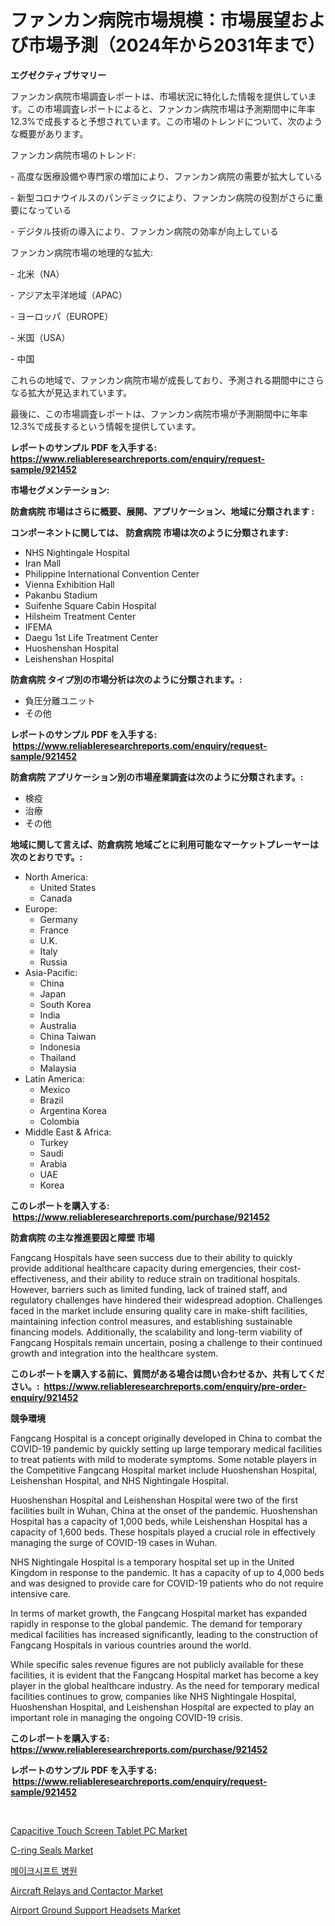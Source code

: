 <p><h1>ファンカン病院市場規模：市場展望および市場予測（2024年から2031年まで）</h1></p><p><strong>エグゼクティブサマリー</strong></p>
<p><p>ファンカン病院市場調査レポートは、市場状況に特化した情報を提供しています。この市場調査レポートによると、ファンカン病院市場は予測期間中に年率12.3%で成長すると予想されています。この市場のトレンドについて、次のような概要があります。</p><p>ファンカン病院市場のトレンド:</p><p>- 高度な医療設備や専門家の増加により、ファンカン病院の需要が拡大している</p><p>- 新型コロナウイルスのパンデミックにより、ファンカン病院の役割がさらに重要になっている</p><p>- デジタル技術の導入により、ファンカン病院の効率が向上している</p><p>ファンカン病院市場の地理的な拡大:</p><p>- 北米（NA）</p><p>- アジア太平洋地域（APAC）</p><p>- ヨーロッパ（EUROPE）</p><p>- 米国（USA）</p><p>- 中国</p><p>これらの地域で、ファンカン病院市場が成長しており、予測される期間中にさらなる拡大が見込まれています。</p><p>最後に、この市場調査レポートは、ファンカン病院市場が予測期間中に年率12.3%で成長するという情報を提供しています。</p></p>
<p><strong>レポートのサンプル PDF を入手する: <a href="https://www.reliableresearchreports.com/enquiry/request-sample/921452">https://www.reliableresearchreports.com/enquiry/request-sample/921452</a></strong></p>
<p><strong>市場セグメンテーション:</strong></p>
<p><strong> 防倉病院 市場はさらに概要、展開、アプリケーション、地域に分類されます :</strong></p>
<p><strong>コンポーネントに関しては、 防倉病院 市場は次のように分類されます: &nbsp;</strong></p>
<p><ul><li>NHS Nightingale Hospital</li><li>Iran Mall</li><li>Philippine International Convention Center</li><li>Vienna Exhibition Hall</li><li>Pakanbu Stadium</li><li>Suifenhe Square Cabin Hospital</li><li>Hilsheim Treatment Center</li><li>IFEMA</li><li>Daegu 1st Life Treatment Center</li><li>Huoshenshan Hospital</li><li>Leishenshan Hospital</li></ul></p>
<p><strong> 防倉病院 タイプ別の市場分析は次のように分類されます。:</strong></p>
<p><ul><li>負圧分離ユニット</li><li>その他</li></ul></p>
<p><strong>レポートのサンプル PDF を入手する: &nbsp;<a href="https://www.reliableresearchreports.com/enquiry/request-sample/921452">https://www.reliableresearchreports.com/enquiry/request-sample/921452</a></strong></p>
<p><strong> 防倉病院 アプリケーション別の市場産業調査は次のように分類されます。:</strong></p>
<p><ul><li>検疫</li><li>治療</li><li>その他</li></ul></p>
<p><strong>地域に関して言えば、防倉病院 地域ごとに利用可能なマーケットプレーヤーは次のとおりです。:</strong></p>
<p><ul>
    <li>
        North America:
        <ul>
            <li>United States</li>
            <li>Canada</li>
        </ul>
    </li>
    <li>
        Europe:
        <ul>
            <li>Germany</li>
            <li>France</li>
            <li>U.K.</li>
            <li>Italy</li>
            <li>Russia</li>
        </ul>
    </li>
    <li>
        Asia-Pacific:
        <ul>
            <li>China</li>
            <li>Japan</li>
            <li>South Korea</li>
            <li>India</li>
            <li>Australia</li>
            <li>China Taiwan</li>
            <li>Indonesia</li>
            <li>Thailand</li>
            <li>Malaysia</li>
        </ul>
    </li>
    <li>
        Latin America:
        <ul>
            <li>Mexico</li>
            <li>Brazil</li>
            <li>Argentina Korea</li>
            <li>Colombia</li>
        </ul>
    </li>
    <li>
        Middle East & Africa:
        <ul>
            <li>Turkey</li>
            <li>Saudi</li>
            <li>Arabia</li>
            <li>UAE</li>
            <li>Korea</li>
        </ul>
    </li>
    </ul></p>
<p><strong>このレポートを購入する: &nbsp;<a href="https://www.reliableresearchreports.com/purchase/921452">https://www.reliableresearchreports.com/purchase/921452</a></strong></p>
<p><strong>防倉病院 の主な推進要因と障壁 市場</strong></p>
<p><p>Fangcang Hospitals have seen success due to their ability to quickly provide additional healthcare capacity during emergencies, their cost-effectiveness, and their ability to reduce strain on traditional hospitals. However, barriers such as limited funding, lack of trained staff, and regulatory challenges have hindered their widespread adoption. Challenges faced in the market include ensuring quality care in make-shift facilities, maintaining infection control measures, and establishing sustainable financing models. Additionally, the scalability and long-term viability of Fangcang Hospitals remain uncertain, posing a challenge to their continued growth and integration into the healthcare system.</p></p>
<p><strong>このレポートを購入する前に、質問がある場合は問い合わせるか、共有してください。:&nbsp; <a href="https://www.reliableresearchreports.com/enquiry/pre-order-enquiry/921452">https://www.reliableresearchreports.com/enquiry/pre-order-enquiry/921452</a></strong></p>
<p><strong>競争環境</strong></p>
<p><p>Fangcang Hospital is a concept originally developed in China to combat the COVID-19 pandemic by quickly setting up large temporary medical facilities to treat patients with mild to moderate symptoms. Some notable players in the Competitive Fangcang Hospital market include Huoshenshan Hospital, Leishenshan Hospital, and NHS Nightingale Hospital.</p><p>Huoshenshan Hospital and Leishenshan Hospital were two of the first facilities built in Wuhan, China at the onset of the pandemic. Huoshenshan Hospital has a capacity of 1,000 beds, while Leishenshan Hospital has a capacity of 1,600 beds. These hospitals played a crucial role in effectively managing the surge of COVID-19 cases in Wuhan.</p><p>NHS Nightingale Hospital is a temporary hospital set up in the United Kingdom in response to the pandemic. It has a capacity of up to 4,000 beds and was designed to provide care for COVID-19 patients who do not require intensive care.</p><p>In terms of market growth, the Fangcang Hospital market has expanded rapidly in response to the global pandemic. The demand for temporary medical facilities has increased significantly, leading to the construction of Fangcang Hospitals in various countries around the world.</p><p>While specific sales revenue figures are not publicly available for these facilities, it is evident that the Fangcang Hospital market has become a key player in the global healthcare industry. As the need for temporary medical facilities continues to grow, companies like NHS Nightingale Hospital, Huoshenshan Hospital, and Leishenshan Hospital are expected to play an important role in managing the ongoing COVID-19 crisis.</p></p>
<p><strong>このレポートを購入する: &nbsp; <a href="https://www.reliableresearchreports.com/purchase/921452">https://www.reliableresearchreports.com/purchase/921452</a></strong></p>
<p><strong>レポートのサンプル PDF を入手する: &nbsp;<a href="https://www.reliableresearchreports.com/enquiry/request-sample/921452">https://www.reliableresearchreports.com/enquiry/request-sample/921452</a></strong><strong></strong></p>
<p>&nbsp;</p>
<p><p><a href="https://issuu.com/reportprime-2/docs/capacitive-touch-screen-tablet-pc-market-size-2030">Capacitive Touch Screen Tablet PC Market</a></p><p><a href="https://issuu.com/reportprime-2/docs/c-ring-seals-market-size-2030.pptx">C-ring Seals Market</a></p><p><a href="https://github.com/laholand/Market-Research-Report-List-2/blob/main/5320162182169.md">메이크시프트 병원</a></p><p><a href="https://github.com/Glendatilghmankmgz0rbhwpy/Market-Research-Report-List-1/blob/main/aircraft-relays-and-contactor-market.md">Aircraft Relays and Contactor Market</a></p><p><a href="https://github.com/dx0328/Market-Research-Report-List-1/blob/main/airport-ground-support-headsets-market.md">Airport Ground Support Headsets Market</a></p></p>